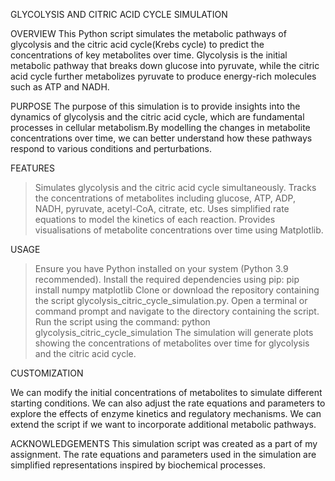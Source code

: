 GLYCOLYSIS AND CITRIC ACID CYCLE SIMULATION

OVERVIEW
This Python script simulates the metabolic pathways of glycolysis and the citric acid cycle(Krebs cycle) to predict the concentrations of key metabolites over time. Glycolysis is the initial metabolic pathway that breaks down glucose into pyruvate, while the citric acid cycle further metabolizes pyruvate to produce energy-rich molecules such as ATP and NADH.

PURPOSE
The purpose of this simulation is to provide insights into the dynamics of glycolysis and the citric acid cycle, which are fundamental processes in cellular metabolism.By modelling the changes in metabolite concentrations over time, we can better understand how these pathways respond to various conditions and perturbations.

FEATURES
> Simulates glycolysis and the citric acid cycle simultaneously.
> Tracks the concentrations of metabolites including glucose, ATP, ADP, NADH, pyruvate, acetyl-CoA, citrate, etc.
> Uses simplified rate equations to model the kinetics of each reaction.
> Provides visualisations of metabolite concentrations over time using Matplotlib.

USAGE
>Ensure you have Python installed on your system (Python 3.9 recommended).
>Install the required dependencies using pip:
pip install numpy matplotlib
>Clone or download the repository containing the script
glycolysis_citric_cycle_simulation.py.
> Open a terminal or command prompt and navigate to the directory containing the script.
> Run the script using the command:
python glycolysis_citric_cycle_simulation
The simulation will generate plots showing the concentrations of metabolites over time for glycolysis and the citric acid cycle.

CUSTOMIZATION

We can modify the initial concentrations of metabolites to simulate different starting conditions.
We can also adjust the rate equations and parameters to explore the effects of enzyme kinetics and regulatory mechanisms.
We can extend the script if we want to incorporate additional metabolic pathways.

ACKNOWLEDGEMENTS
This simulation script was created as a part of my assignment.
The rate equations and parameters used in the simulation are simplified representations inspired by biochemical processes.
